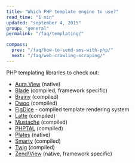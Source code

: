 ```yaml
---
title: "Which PHP template engine to use?"
read_time: "1 min"
updated: "september 4, 2015"
group: "general"
permalink: "/faq/templating/"

compass:
  prev: "/faq/how-to-send-sms-with-php/"
  next: "/faq/web-crawling-scraping/"
---
```


PHP templating libraries to check out:

* [Aura.View](https://github.com/auraphp/Aura.View) (native)
* [Blade](http://laravel.com/docs/blade) (compiled, framework specific)
* [Brainy](https://github.com/box/brainy) (compiled)
* [Dwoo](http://dwoo.org/) (compiled)
* [FigDice](http://figdice.org) - compiled template rendering system
* [Latte](https://github.com/nette/latte) (compiled)
* [Mustache](https://github.com/bobthecow/mustache.php) (compiled)
* [PHPTAL](http://phptal.org/) (compiled)
* [Plates](http://platesphp.com/) (native)
* [Smarty](http://www.smarty.net/) (compiled)
* [Twig](http://twig.sensiolabs.org/) (compiled)
* [Zend\View](http://framework.zend.com/manual/2.3/en/modules/zend.view.quick-start.html) (native, framework specific)
